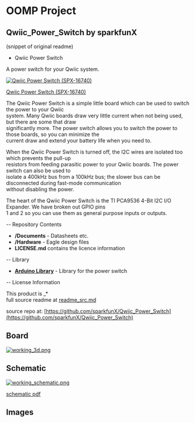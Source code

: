 # OOMP Project  
## Qwiic_Power_Switch  by sparkfunX  
  
(snippet of original readme)  
  
- Qwiic Power Switch  
  
A power switch for your Qwiic system.  
  
[![Qwiic Power Switch (SPX-16740)](https://cdn.sparkfun.com//assets/parts/1/5/6/2/8/16740-Power_Switch-01.jpg)](https://www.sparkfun.com/products/16740)  
  
[Qwiic Power Switch (SPX-16740)](https://www.sparkfun.com/products/16740)  
  
The Qwiic Power Switch is a simple little board which can be used to switch the power to your Qwiic  
system. Many Qwiic boards draw very little current when not being used, but there are some that draw  
significantly more. The power switch allows you to switch the power to those boards, so you can minimize the  
current draw and extend your battery life when you need to.  
  
When the Qwiic Power Switch is turned off, the I2C wires are isolated too which prevents the pull-up  
resistors from feeding parasitic power to your Qwiic boards. The power switch can also be used to  
isolate a 400kHz bus from a 100kHz bus; the slower bus can be disconnected during fast-mode communication  
without disabling the power.  
  
The heart of the Qwiic Power Switch is the TI PCA9536 4-Bit I2C I/O Expander. We have broken out GPIO pins  
1 and 2 so you can use them as general purpose inputs or outputs.  
  
-- Repository Contents  
  
- **/Documents** - Datasheets etc.  
- **/Hardware** - Eagle design files  
- **LICENSE.md** contains the licence information  
  
-- Library  
  
- **[Arduino Library](https://github.com/sparkfun/SparkFun_Qwiic_Power_Switch_Arduino_Library)** - Library for the power switch  
  
-- License Information  
  
This product is _*  
  full source readme at [readme_src.md](readme_src.md)  
  
source repo at: [https://github.com/sparkfunX/Qwiic_Power_Switch](https://github.com/sparkfunX/Qwiic_Power_Switch)  
## Board  
  
[![working_3d.png](working_3d_600.png)](working_3d.png)  
## Schematic  
  
[![working_schematic.png](working_schematic_600.png)](working_schematic.png)  
  
[schematic pdf](working_schematic.pdf)  
## Images  
